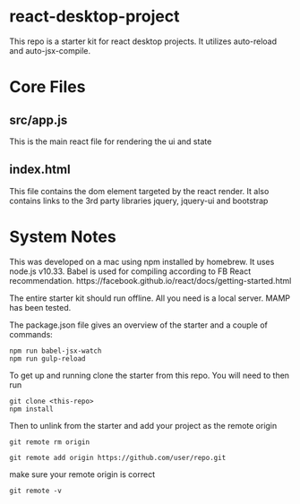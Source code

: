 # react-desktop-project
This repo is a starter kit for react desktop projects. It utilizes auto-reload and auto-jsx-compile. 
<h1>Core Files</h1>
<h2>src/app.js</h2>
This is the main react file for rendering the ui and state
<h2>index.html</h2>
This file contains the dom element targeted by the react render. It also contains links to the 3rd party libraries jquery, jquery-ui and bootstrap

<h1>System Notes</h1>
This was developed on a mac using npm installed by homebrew. It uses node.js v10.33. 
Babel is used for compiling according to FB React recommendation.
https://facebook.github.io/react/docs/getting-started.html

The entire starter kit should run offline.
All you need is a local server. MAMP has been tested.

The package.json file gives an overview of the starter and a couple of commands:
```
npm run babel-jsx-watch
npm run gulp-reload
```
To get up and running clone the starter from this repo. You will need to then run
```
git clone <this-repo>
npm install
```
Then to unlink from the starter and add your project as the remote origin
```
git remote rm origin

git remote add origin https://github.com/user/repo.git

```
make sure your remote origin is correct
```
git remote -v
```
